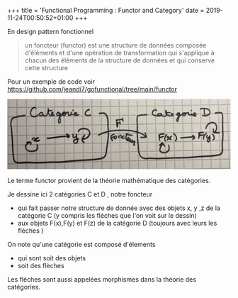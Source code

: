 +++
title = 'Functional Programming : Functor and Category' 
date = 2019-11-24T00:50:52+01:00
+++

En design pattern fonctionnel 

>un foncteur (functor) est une structure de données composée d'éléments et d'une opération de transformation 
>qui s'applique à chacun des éléments de la structure de données et qui conserve cette structure

Pour un exemple de code voir https://github.com/jeandi7/gofunctional/tree/main/functor

![image info](./images/category.png)

Le terme functor provient de la théorie mathématique des catégories.

Je dessine ici 2 catégories C et D , notre foncteur 
- qui  fait passer notre structure de donnée avec des objets x, y ,z de la catégorie C  (y compris les fléches que l'on voit sur le dessin)  
- aux objets F(x),F(y) et F(z) de la catégorie D (toujours avec leurs les flèches )

On note qu'une catégorie est composé d'élements 
- qui sont soit des objets 
- soit des flèches

Les fléches sont aussi appelées morphismes dans la théorie des catégories.

